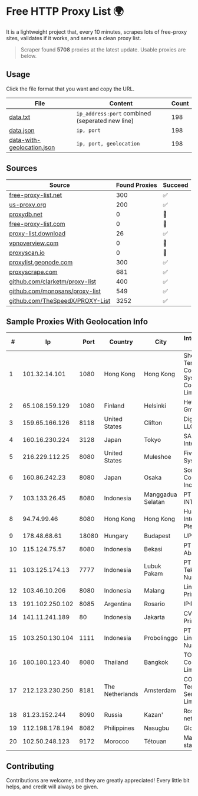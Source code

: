 
# Free HTTP Proxy List 🌍

It is a lightweight project that, every 10 minutes, scrapes lots of free-proxy sites, validates if it works, and serves a clean proxy list.


> Scraper found **5708** proxies at the latest update. Usable proxies are below.

## Usage

Click the file format that you want and copy the URL.


|File|Content|Count|
|----|-------|-----|
|[data.txt](https://raw.githubusercontent.com/themiralay/Proxy-List-World/master/data.txt)|`ip_address:port` combined (seperated new line)|198|
|[data.json](https://raw.githubusercontent.com/themiralay/Proxy-List-World/master/data.json)|`ip, port`|198|
|[data-with-geolocation.json](https://raw.githubusercontent.com/themiralay/Proxy-List-World/master/data-with-geolocation.json)|`ip, port, geolocation`|198|

## Sources

|Source|Found Proxies|Succeed|
|------|-------------|-------|
|[free-proxy-list.net](https://free-proxy-list.net)|300|✅|
|[us-proxy.org](https://www.us-proxy.org)|200|✅|
|[proxydb.net](http://proxydb.net)|0|🚫|
|[free-proxy-list.com](https://free-proxy-list.com/?page=&port=&type%5B%5D=http&type%5B%5D=https&up_time=0&search=Search)|0|🚫|
|[proxy-list.download](https://www.proxy-list.download/HTTP)|26|✅|
|[vpnoverview.com](https://vpnoverview.com/privacy/anonymous-browsing/free-proxy-servers)|0|🚫|
|[proxyscan.io](https://www.proxyscan.io)|0|🚫|
|[proxylist.geonode.com](https://proxylist.geonode.com/api/proxy-list?limit=300&page=1&sort_by=lastChecked&sort_type=desc&protocols=http,https)|300|✅|
|[proxyscrape.com](https://api.proxyscrape.com/v2/?request=displayproxies&protocol=http&timeout=10000&country=all&ssl=all&anonymity=all)|681|✅|
|[github.com/clarketm/proxy-list](https://raw.githubusercontent.com/clarketm/proxy-list/master/proxy-list-raw.txt)|400|✅|
|[github.com/monosans/proxy-list](https://raw.githubusercontent.com/monosans/proxy-list/main/proxies/http.txt)|549|✅|
|[github.com/TheSpeedX/PROXY-List](https://raw.githubusercontent.com/TheSpeedX/PROXY-List/master/http.txt)|3252|✅|


## Sample Proxies With Geolocation Info

|#|Ip|Port|Country|City|Internet Service Provider|
|-|--|----|-------|----|-------------------------|
|1|101.32.14.101|1080|Hong Kong|Hong Kong|Shenzhen Tencent Computer Systems Company Limited|
|2|65.108.159.129|1080|Finland|Helsinki|Hetzner Online GmbH|
|3|159.65.166.126|8118|United States|Clifton|DigitalOcean, LLC|
|4|160.16.230.224|3128|Japan|Tokyo|SAKURA Internet Inc.|
|5|216.229.112.25|8080|United States|Muleshoe|Five Area Systems, LLC|
|6|160.86.242.23|8080|Japan|Osaka|Sony Network Communications Inc|
|7|103.133.26.45|8080|Indonesia|Manggadua Selatan|PT PHATRIA INTI PERSADA|
|8|94.74.99.46|8080|Hong Kong|Hong Kong|Huawei International Pte. LTD|
|9|178.48.68.61|18080|Hungary|Budapest|UPC|
|10|115.124.75.57|8080|Indonesia|Bekasi|PT Remala Abadi|
|11|103.125.174.13|7777|Indonesia|Lubuk Pakam|PT Trinity Teknologi Nusantara|
|12|103.46.10.206|8080|Indonesia|Malang|Lintas Data Prima, PT|
|13|191.102.250.102|8085|Argentina|Rosario|IP·RED|
|14|141.11.241.189|80|Indonesia|Jakarta|CV Atha Media Prima|
|15|103.250.130.104|1111|Indonesia|Probolinggo|PT Jawara Lintas Data Nusantara|
|16|180.180.123.40|8080|Thailand|Bangkok|TOT Public Company Limited|
|17|212.123.230.250|8181|The Netherlands|Amsterdam|COLT Technology Services Group Limited|
|18|81.23.152.244|8090|Russia|Kazan'|Rostelecom networks|
|19|112.198.178.194|8082|Philippines|Nasugbu|Globe Telecom|
|20|102.50.248.123|9172|Morocco|Tétouan|Maroc telecom static ip adress|



## Contributing

Contributions are welcome, and they are greatly appreciated! Every
little bit helps, and credit will always be given.

